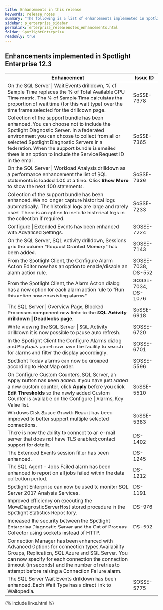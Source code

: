 ```yaml
---
title: Enhancements in this release
keywords: release notes
summary: "The following is a list of enhancements implemented in Spotlight Enterprise 12.3"
sidebar: p_enterprise_sidebar
permalink: enterprise_releasenotes_enhancements.html
folder: SpotlightEnterprise
readonly: true
---
```



## Enhancements implemented in Spotlight Enterprise 12.3

Enhancement | Issue ID
------------|---------
On the SQL Server \| Wait Events drilldown, % of Sample Time replaces the % of Total Available CPU Time metric. The % of Sample Time calculates the proportion of wait time (for this wait type) over the time frame selected for the drilldown page. | SoSSE-7378
Collection of the support bundle has been enhanced. You can choose not to include the Spotlight Diagnostic Server. In a federated environment you can choose to collect from all or selected Spotlight Diagnostic Servers in a federation. When the support bundle is emailed there is an option to include the Service Request ID in the email. | SoSSE-7365
On the SQL Server \| Workload Analysis drilldown as a performance enhancement the list of SQL statements is loaded 100 at a time. Click **Show More** to show the next 100 statements.  | SoSSE-7336
Collection of the support bundle has been enhanced. We no longer capture historical logs automatically. The historical logs are large and rarely used. There is an option to include historical logs in the collection if required. | SoSSE-7233
Configure \| Extended Events has been enhanced with Advanced Settings. | SOSSE-7224
On the SQL Server, SQL Activity drilldown, Sessions grid the column "Request Granted Memory" has been added. | SOSSE-7143
From the Spotlight Client, the Configure Alarm Action Editor now has an option to enable/disable an alarm action rule. | SOSSE-7038, DS-552
From the Spotlight Client, the Alarm Action dialog has a new option for each alarm action rule to "Run this action now on existing alarms". | SOSSE-7034, DS-1076
The SQL Server \| Overview Page, Blocked Processes component now links to the **SQL Activity drilldown \| Deadlocks page**. | SoSSE-6918
While viewing the SQL Server \| SQL Activity drilldown it is now possible to pause auto refresh. | SOSSE-6720
In the Spotlight Client the Configure Alarms dialog and Playback panel now have the facility to search for alarms  and filter the display accordingly. | SOSSE-6701
Spotlight Today alarms can now be grouped according to Heat Map order. | SOSSE-5596
On Configure Custom Counters, SQL Server, an Apply button has been added. If you have just added a new custom counter, click **Apply** before you click **Edit Thresholds** so the newly added Custom Counter is available on the Configure \| Alarms, Key Value list. | SoSSE-5510
Windows Disk Space Growth Report has been improved to better support multiple selected connections. | SoSSE-5383
There is now the ability to connect to an e-mail server that does not have TLS enabled; contact support for details. | DS-1402
The Extended Events session filter has been enhanced. | DS-1245
The SQL Agent - Jobs Failed alarm has been enhanced to report on all jobs failed within the data collection period. | DS-1212
Spotlight Enterprise can now be used to monitor SQL Server 2017 Analysis Services. | DS-1191
Improved efficiency on executing the MoveDiagnosticServerHost stored procedure in the Spotlight Statistics Repository. | DS-976
Increased the security between the Spotlight Enterprise Diagnostic Server and the Out of Process Collector using sockets instead of HTTP. | DS-502
Connection Manager has been enhanced with Advanced Options for connection types Availability Groups, Replication, SQL Azure and SQL Server. You can now specify for each connection the connection timeout (in seconds) and the number of retries to attempt before raising a Connection Failure alarm. |
The SQL Server Wait Events drilldown has been enhanced. Each Wait Type has a direct link to Waitopedia. | SOSSE-5775

{% include links.html %}
